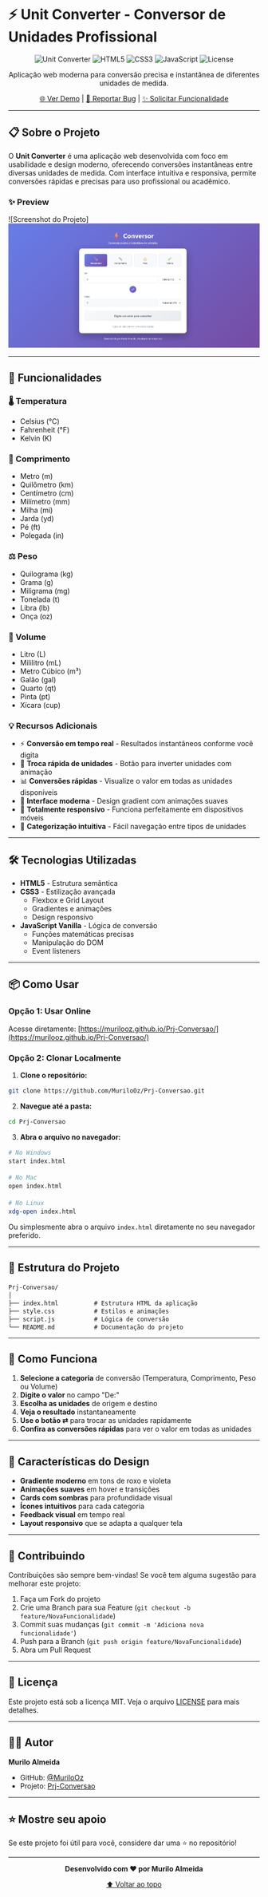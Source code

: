 # ⚡ Unit Converter - Conversor de Unidades Profissional

<div align="center">

![Unit Converter](https://img.shields.io/badge/Version-1.0.0-blue)
![HTML5](https://img.shields.io/badge/HTML5-E34F26?logo=html5&logoColor=white)
![CSS3](https://img.shields.io/badge/CSS3-1572B6?logo=css3&logoColor=white)
![JavaScript](https://img.shields.io/badge/JavaScript-F7DF1E?logo=javascript&logoColor=black)
![License](https://img.shields.io/badge/License-MIT-green)

Aplicação web moderna para conversão precisa e instantânea de diferentes unidades de medida.

[🌐 Ver Demo](https://murilooz.github.io/Prj-Conversao/) | [📝 Reportar Bug](https://github.com/MuriloOz/Prj-Conversao/issues) | [✨ Solicitar Funcionalidade](https://github.com/MuriloOz/Prj-Conversao/issues)

</div>

---

## 📋 Sobre o Projeto

O **Unit Converter** é uma aplicação web desenvolvida com foco em usabilidade e design moderno, oferecendo conversões instantâneas entre diversas unidades de medida. Com interface intuitiva e responsiva, permite conversões rápidas e precisas para uso profissional ou acadêmico.

### ✨ Preview

![Screenshot do Projeto]![alt text](image.png)

---

## 🚀 Funcionalidades

### 🌡️ Temperatura
- Celsius (°C)
- Fahrenheit (°F)
- Kelvin (K)

### 📏 Comprimento
- Metro (m)
- Quilômetro (km)
- Centímetro (cm)
- Milímetro (mm)
- Milha (mi)
- Jarda (yd)
- Pé (ft)
- Polegada (in)

### ⚖️ Peso
- Quilograma (kg)
- Grama (g)
- Miligrama (mg)
- Tonelada (t)
- Libra (lb)
- Onça (oz)

### 🧪 Volume
- Litro (L)
- Mililitro (mL)
- Metro Cúbico (m³)
- Galão (gal)
- Quarto (qt)
- Pinta (pt)
- Xícara (cup)

### 💡 Recursos Adicionais
- ⚡ **Conversão em tempo real** - Resultados instantâneos conforme você digita
- 🔄 **Troca rápida de unidades** - Botão para inverter unidades com animação
- 📊 **Conversões rápidas** - Visualize o valor em todas as unidades disponíveis
- 🎨 **Interface moderna** - Design gradient com animações suaves
- 📱 **Totalmente responsivo** - Funciona perfeitamente em dispositivos móveis
- 🎯 **Categorização intuitiva** - Fácil navegação entre tipos de unidades

---

## 🛠️ Tecnologias Utilizadas

- **HTML5** - Estrutura semântica
- **CSS3** - Estilização avançada
  - Flexbox e Grid Layout
  - Gradientes e animações
  - Design responsivo
- **JavaScript Vanilla** - Lógica de conversão
  - Funções matemáticas precisas
  - Manipulação do DOM
  - Event listeners

---

## 📦 Como Usar

### Opção 1: Usar Online
Acesse diretamente: [https://murilooz.github.io/Prj-Conversao/](https://murilooz.github.io/Prj-Conversao/)

### Opção 2: Clonar Localmente

1. **Clone o repositório:**
```bash
git clone https://github.com/MuriloOz/Prj-Conversao.git
```

2. **Navegue até a pasta:**
```bash
cd Prj-Conversao
```

3. **Abra o arquivo no navegador:**
```bash
# No Windows
start index.html

# No Mac
open index.html

# No Linux
xdg-open index.html
```

Ou simplesmente abra o arquivo `index.html` diretamente no seu navegador preferido.

---

## 📂 Estrutura do Projeto

```
Prj-Conversao/
│
├── index.html          # Estrutura HTML da aplicação
├── style.css           # Estilos e animações
├── script.js           # Lógica de conversão
└── README.md           # Documentação do projeto
```

---

## 🎯 Como Funciona

1. **Selecione a categoria** de conversão (Temperatura, Comprimento, Peso ou Volume)
2. **Digite o valor** no campo "De:"
3. **Escolha as unidades** de origem e destino
4. **Veja o resultado** instantaneamente
5. **Use o botão ⇄** para trocar as unidades rapidamente
6. **Confira as conversões rápidas** para ver o valor em todas as unidades

---

## 🎨 Características do Design

- **Gradiente moderno** em tons de roxo e violeta
- **Animações suaves** em hover e transições
- **Cards com sombras** para profundidade visual
- **Ícones intuitivos** para cada categoria
- **Feedback visual** em tempo real
- **Layout responsivo** que se adapta a qualquer tela

---

## 🤝 Contribuindo

Contribuições são sempre bem-vindas! Se você tem alguma sugestão para melhorar este projeto:

1. Faça um Fork do projeto
2. Crie uma Branch para sua Feature (`git checkout -b feature/NovaFuncionalidade`)
3. Commit suas mudanças (`git commit -m 'Adiciona nova funcionalidade'`)
4. Push para a Branch (`git push origin feature/NovaFuncionalidade`)
5. Abra um Pull Request

---

## 📝 Licença

Este projeto está sob a licença MIT. Veja o arquivo [LICENSE](LICENSE) para mais detalhes.

---

## 👨‍💻 Autor

**Murilo Almeida**

- GitHub: [@MuriloOz](https://github.com/MuriloOz)
- Projeto: [Prj-Conversao](https://github.com/MuriloOz/Prj-Conversao)

---

## ⭐ Mostre seu apoio

Se este projeto foi útil para você, considere dar uma ⭐ no repositório!

---

<div align="center">

**Desenvolvido com ❤️ por Murilo Almeida**

[⬆ Voltar ao topo](#-unit-converter---conversor-de-unidades-profissional)

</div>